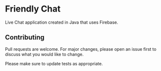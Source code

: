 # Friendly Chat

Live Chat application created in Java that uses Firebase.

## Contributing
Pull requests are welcome. For major changes, please open an issue first to discuss what you would like to change.

Please make sure to update tests as appropriate.

